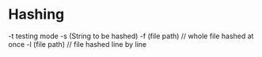 # Hashing

-t testing mode
-s (String to be hashed)
-f (file path) // whole file hashed at once
-l (file path) // file hashed line by line
